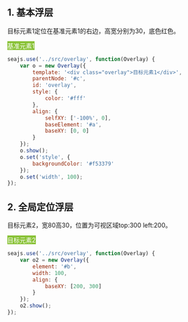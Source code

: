<style>
.parent{
    position:relative;
    float:right;
}
.example {
    color: #fff;
    background-color: #89c237;
    display:inline-block;
}
</style>

## 1. 基本浮层

目标元素1定位在基准元素1的右边，高宽分别为30，底色红色。

<div id="c"></div>
<div id="a" class="example">基准元素1</div>

```javascript
seajs.use('../src/overlay', function(Overlay) {
    var o = new Overlay({
        template: '<div class="overlay">目标元素1</div>',
        parentNode: '#c',
        id: 'overlay',
        style: {
            color: '#fff'
        },
        align: {
            selfXY: ['-100%', 0],
            baseElement: '#a',
            baseXY: [0, 0]
        }
    });
    o.show();
    o.set('style', {
        backgroundColor: '#f53379'
    });
    o.set('width', 100);
});
```
## 2. 全局定位浮层

目标元素2，宽80高30，位置为可视区域top:300 left:200。

<div id="b" class="example">目标元素2</div>

```javascript
seajs.use('../src/overlay', function(Overlay) {
    var o2 = new Overlay({
        element: '#b',
        width: 100,
        align: {
            baseXY: [200, 300]
        }
    });
    o2.show();
});
```

